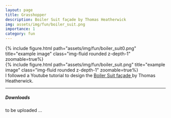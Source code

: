 ```yaml
---
layout: page
title: Grasshopper
description: Boiler Suit façade by Thomas Heatherwick
img: assets/img/fun/boiler_suit.png
importance: 1
category: fun
---
```


<div class="row">
    <div class="col-sm mt-3 mt-md-0">
        {% include figure.html path="assets/img/fun/boiler_suit0.png" title="example image" class="img-fluid rounded z-depth-1" zoomable=true%}
    </div>
    <div class="col-sm mt-3 mt-md-0">
        {% include figure.html path="assets/img/fun/boiler_suit.png" title="example image" class="img-fluid rounded z-depth-1" zoomable=true%}
    </div>
</div>
<div class="caption">
    I followed a Youtube tutorial to design the 
    <a href="https://www.dezeen.com/2007/08/20/boiler-suit-by-thomas-heatherwick/" target="\_blank"> Boiler Suit façade </a>
    by Thomas Heatherwick.
</div>


------
##### **Downloads**
to be uploaded ...